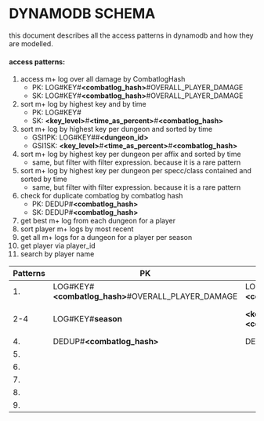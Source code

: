# DYNAMODB SCHEMA

this document describes all the access patterns in dynamodb and how they are modelled.

[comment]: <> (TODO: ERD)

#### access patterns:

1. access m+ log over all damage by CombatlogHash
   - PK: LOG#KEY#__<combatlog_hash>__#OVERALL_PLAYER_DAMAGE
   - SK: LOG#KEY#__<combatlog_hash>__#OVERALL_PLAYER_DAMAGE
1. sort m+ log by highest key and by time
   - PK: LOG#KEY#__<season>__
   - SK: __<key_level>__#__<time_as_percent>__#__<combatlog_hash>__
1. sort m+ log by highest key per dungeon and sorted by time
   - GSI1PK: LOG#KEY#__<season>__#__<dungeon_id>__
   - GSI1SK: __<key_level>__#__<time_as_percent>__#__<combatlog_hash>__
1. sort m+ log by highest key per dungeon per affix and sorted by time
   - same, but filter with filter expression. because it is a rare pattern
1. sort m+ log by highest key per dungeon per specc/class contained and sorted by time
   - same, but filter with filter expression. because it is a rare pattern
1. check for duplicate combatlog by combatlog hash
   - PK: DEDUP#__<combatlog_hash>__
   - SK: DEDUP#__<combatlog_hash>__
1. get best m+ log from each dungeon for a player
1. sort player m+ logs by most recent
1. get all m+ logs for a dungeon for a player per season
1. get player via player_id
1. search by player name

| Patterns | PK | SK | GSI1PK | GSI1SK | GSI2PK | GSI2SK | GSI3PK | GSI3SK | GSI4PK | GSI4SK |
--- | --- | --- | --- | --- | --- | --- | --- | ---| --- | ---
| 1. | LOG#KEY#__<combatlog_hash>__#OVERALL_PLAYER_DAMAGE| LOG#KEY#__<combatlog_hash>__#OVERALL_PLAYER_DAMAGE|  |  | - |  |  |  |  |
| 2-4 | LOG#KEY#__season__ | __<key_level>__#__<time_as_percent>__#__<combatlog_hash>__ | LOG#KEY#__<season>__#__<dungeon_id>__ | __<key_level>__#__<time_as_percent>__#__<combatlog_hash>__ | - |  |  |  |  |
| 4. | DEDUP#__<combatlog_hash>__ | DEDUP#__<combatlog_hash>__ |  |  | - |  |  |  |  |
| 5. |  |  |  |  | - |  |  |  |  |
| 6. |  |  |  |  | - |  |  |  |  |
| 7. |  |  |  |  | - |  |  |  |  |
| 8. |  |  |  |  | - |  |  |  |  |
| 9. |  |  |  |  | - |  |  |  |  |    
